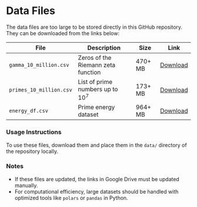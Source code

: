 # Data Files

The data files are too large to be stored directly in this GitHub repository. They can be downloaded from the links below:

| File | Description | Size | Link |
|------|------------|------|------|
| `gamma_10_million.csv` | Zeros of the Riemann zeta function | 470+ MB | [Download](https://drive.google.com/file/d/1ArpHvhtZjPJoTl1vMedLDsyaqNGEURaA/view?usp=drive_link) |
| `primes_10_million.csv` | List of prime numbers up to $10^7$ | 173+ MB | [Download](https://drive.google.com/file/d/1yQw-bAX_HjsM6-R1lexX_EcUafFSc_0w/view?usp=drive_link) |
| `energy_df.csv` | Prime energy dataset | 964+ MB | [Download](https://drive.google.com/file/d/1LkpQcCnyFmB2zPMn8ezYbDt8Tv8HwYHI/view?usp=drive_link) |

### **Usage Instructions**
To use these files, download them and place them in the `data/` directory of the repository locally.

### **Notes**
- If these files are updated, the links in Google Drive must be updated manually.
- For computational efficiency, large datasets should be handled with optimized tools like `polars` or `pandas` in Python.
